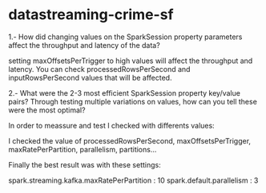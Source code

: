 # datastreaming-crime-sf

1.- How did changing values on the SparkSession property parameters affect the throughput and latency of the data?

setting maxOffsetsPerTrigger to high values will affect the throughput and latency. 
You can check processedRowsPerSecond and inputRowsPerSecond values that will be affected.

2.- What were the 2-3 most efficient SparkSession property key/value pairs? Through testing multiple variations on values, how can you tell these were the most optimal?

In order to meassure  and test I checked with differents values:

I checked the value of processedRowsPerSecond, maxOffsetsPerTrigger, maxRatePerPartition, parallelism, partitions...

Finally the best result was with these settings:

spark.streaming.kafka.maxRatePerPartition : 10
spark.default.parallelism : 3
